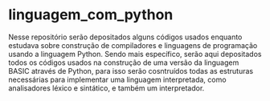 # linguagem_com_python
Nesse repositório serão depositados alguns códigos usados enquanto estudava sobre construção de compiladores e linguagens de programação usando a linguagem Python. Sendo mais específico, serão aqui depositados todos os códigos usados na construção de uma versão da linguagem BASIC através de Python, para isso serão cosntruídos todas as estruturas necessárias para implementar uma linguagem interpretada, como analisadores léxico e sintático, e também um interpretador.
